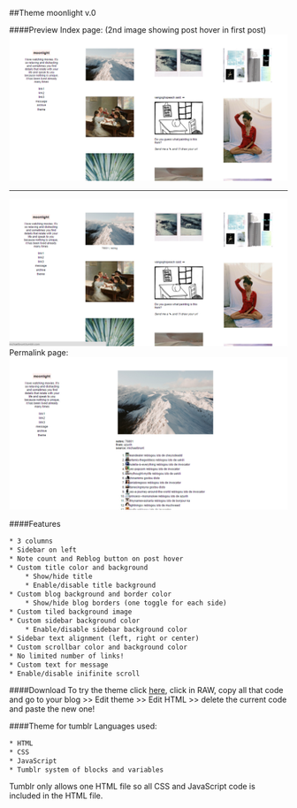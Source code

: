 ##Theme moonlight v.0

####Preview
Index page: (2nd image showing post hover in first post)
![alt tag](https://github.com/milebza/moonlight/blob/master/assets/theme_index.jpg)
***
![alt tag](https://github.com/milebza/moonlight/blob/master/assets/theme_index_hover.jpg)
Permalink page:
![alt tag](https://github.com/milebza/moonlight/blob/master/assets/theme_permalink.jpg)

####Features

	* 3 columns
	* Sidebar on left
	* Note count and Reblog button on post hover
	* Custom title color and background
 		* Show/hide title
		* Enable/disable title background
	* Custom blog background and border color
		* Show/hide blog borders (one toggle for each side)
	* Custom tiled background image
	* Custom sidebar background color
		* Enable/disable sidebar background color
	* Sidebar text alignment (left, right or center)
	* Custom scrollbar color and background color
	* No limited number of links!
	* Custom text for message
	* Enable/disable inifinite scroll

####Download
To try the theme click [here](https://github.com/milebza/moonlight/blob/master/my-theme.html), click in RAW, copy all that code and go to your blog >> Edit theme >> Edit HTML >> delete the current code and paste the new one!

####Theme for tumblr 
Languages used:

	* HTML 
	* CSS 
	* JavaScript
	* Tumblr system of blocks and variables

Tumblr only allows one HTML file so all CSS and JavaScript code is included in the HTML file.
